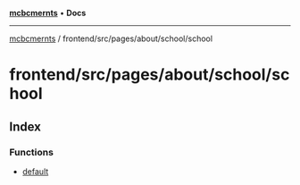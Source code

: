 [**mcbcmernts**](../../../../../../README.md) • **Docs**

---

[mcbcmernts](../../../../../../modules.md) /
frontend/src/pages/about/school/school

# frontend/src/pages/about/school/school

## Index

### Functions

- [default](functions/default.md)
